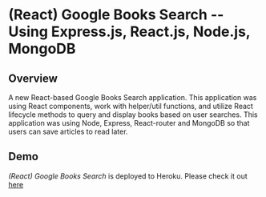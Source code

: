 # (React) Google Books Search -- Using Express.js, React.js, Node.js, MongoDB

## Overview

A new React-based Google Books Search application. This application was using React components, work with helper/util functions, and utilize React lifecycle methods to query and display books based on user searches.  This application was using Node, Express, React-router and MongoDB so that users can save articles to read later.

## Demo

*(React) Google Books Search* is deployed to Heroku. Please check it out [here](https://google-searchapplication.herokuapp.com/)
